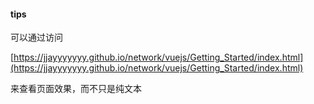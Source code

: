 #### tips

可以通过访问

[https://jjayyyyyyy.github.io/network/vuejs/Getting_Started/index.html](https://jjayyyyyyy.github.io/network/vuejs/Getting_Started/index.html)

来查看页面效果，而不只是纯文本
